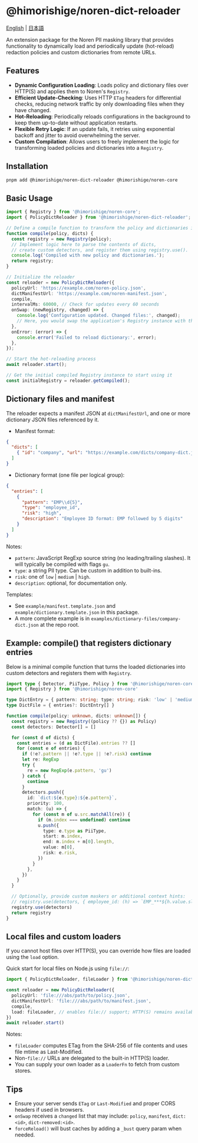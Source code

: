 # @himorishige/noren-dict-reloader

[English](./README.md) | [日本語](./docs/ja/README.md)

An extension package for the Noren PII masking library that provides functionality to dynamically load and periodically update (hot-reload) redaction policies and custom dictionaries from remote URLs.

## Features

- **Dynamic Configuration Loading**: Loads policy and dictionary files over HTTP(S) and applies them to Noren's `Registry`.
- **Efficient Update-Checking**: Uses HTTP `ETag` headers for differential checks, reducing network traffic by only downloading files when they have changed.
- **Hot-Reloading**: Periodically reloads configurations in the background to keep them up-to-date without application restarts.
- **Flexible Retry Logic**: If an update fails, it retries using exponential backoff and jitter to avoid overwhelming the server.
- **Custom Compilation**: Allows users to freely implement the logic for transforming loaded policies and dictionaries into a `Registry`.

## Installation

```sh
pnpm add @himorishige/noren-dict-reloader @himorishige/noren-core
```

## Basic Usage

```typescript
import { Registry } from '@himorishige/noren-core';
import { PolicyDictReloader } from '@himorishige/noren-dict-reloader';

// Define a compile function to transform the policy and dictionaries into a Registry
function compile(policy, dicts) {
  const registry = new Registry(policy);
  // Implement logic here to parse the contents of dicts,
  // create custom detectors, and register them using registry.use().
  console.log('Compiled with new policy and dictionaries.');
  return registry;
}

// Initialize the reloader
const reloader = new PolicyDictReloader({
  policyUrl: 'https://example.com/noren-policy.json',
  dictManifestUrl: 'https://example.com/noren-manifest.json',
  compile,
  intervalMs: 60000, // Check for updates every 60 seconds
  onSwap: (newRegistry, changed) => {
    console.log('Configuration updated. Changed files:', changed);
    // Here, you would swap the application's Registry instance with the new one
  },
  onError: (error) => {
    console.error('Failed to reload dictionary:', error);
  },
});

// Start the hot-reloading process
await reloader.start();

// Get the initial compiled Registry instance to start using it
const initialRegistry = reloader.getCompiled();
```

## Dictionary files and manifest

The reloader expects a manifest JSON at `dictManifestUrl`, and one or more dictionary JSON files referenced by it.

- Manifest format:

```json
{
  "dicts": [
    { "id": "company", "url": "https://example.com/dicts/company-dict.json" }
  ]
}
```

- Dictionary format (one file per logical group):

```json
{
  "entries": [
    {
      "pattern": "EMP\\d{5}",
      "type": "employee_id",
      "risk": "high",
      "description": "Employee ID format: EMP followed by 5 digits"
    }
  ]
}
```

Notes:

- `pattern`: JavaScript RegExp source string (no leading/trailing slashes). It will typically be compiled with flags `gu`.
- `type`: a string PII type. Can be custom in addition to built-ins.
- `risk`: one of `low` | `medium` | `high`.
- `description`: optional, for documentation only.

Templates:

- See `example/manifest.template.json` and `example/dictionary.template.json` in this package.
- A more complete example is in `examples/dictionary-files/company-dict.json` at the repo root.

## Example: compile() that registers dictionary entries

Below is a minimal compile function that turns the loaded dictionaries into custom detectors and registers them with `Registry`.

```ts
import type { Detector, PiiType, Policy } from '@himorishige/noren-core'
import { Registry } from '@himorishige/noren-core'

type DictEntry = { pattern: string; type: string; risk: 'low' | 'medium' | 'high'; description?: string }
type DictFile = { entries?: DictEntry[] }

function compile(policy: unknown, dicts: unknown[]) {
  const registry = new Registry((policy ?? {}) as Policy)
  const detectors: Detector[] = []

  for (const d of dicts) {
    const entries = (d as DictFile).entries ?? []
    for (const e of entries) {
      if (!e?.pattern || !e?.type || !e?.risk) continue
      let re: RegExp
      try {
        re = new RegExp(e.pattern, 'gu')
      } catch {
        continue
      }
      detectors.push({
        id: `dict:${e.type}:${e.pattern}`,
        priority: 100,
        match: (u) => {
          for (const m of u.src.matchAll(re)) {
            if (m.index === undefined) continue
            u.push({
              type: e.type as PiiType,
              start: m.index,
              end: m.index + m[0].length,
              value: m[0],
              risk: e.risk,
            })
          }
        },
      })
    }
  }

  // Optionally, provide custom maskers or additional context hints:
  // registry.use(detectors, { employee_id: (h) => `EMP_***${h.value.slice(-4)}` }, ['社員番号', 'employee'])
  registry.use(detectors)
  return registry
}
```

## Local files and custom loaders

If you cannot host files over HTTP(S), you can override how files are loaded using the `load` option.

Quick start for local files on Node.js using `file://`:

```ts
import { PolicyDictReloader, fileLoader } from '@himorishige/noren-dict-reloader'

const reloader = new PolicyDictReloader({
  policyUrl: 'file:///abs/path/to/policy.json',
  dictManifestUrl: 'file:///abs/path/to/manifest.json',
  compile,
  load: fileLoader, // enables file:// support; HTTP(S) remains available
})
await reloader.start()
```

Notes:

- `fileLoader` computes ETag from the SHA-256 of file contents and uses file mtime as Last-Modified.
- Non-`file://` URLs are delegated to the built-in HTTP(S) loader.
- You can supply your own loader as a `LoaderFn` to fetch from custom stores.

## Tips

- Ensure your server sends `ETag` or `Last-Modified` and proper CORS headers if used in browsers.
- `onSwap` receives a `changed` list that may include: `policy`, `manifest`, `dict:<id>`, `dict-removed:<id>`.
- `forceReload()` will bust caches by adding a `_bust` query param when needed.